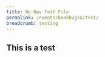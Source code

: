 ```yaml
---
title: No Nav Test File
permalink: /events/bookbugsx/test/
breadcrumb: testing
---
```


## This is a test